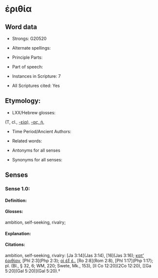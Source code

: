 # ἐριθία 

<!-- Status: S2=NeedsEdits -->
<!-- Lexica used for edits:   -->

## Word data

* Strongs: G20520

* Alternate spellings:



* Principle Parts: 


* Part of speech: 


* Instances in Scripture: 7

* All Scriptures cited: Yes

## Etymology: 


* LXX/Hebrew glosses: 

(T, cl., [-εία]()), [-ας, ἡ](), 

* Time Period/Ancient Authors: 


* Related words: 

* Antonyms for all senses

* Synonyms for all senses: 


## Senses 


### Sense  1.0: 

#### Definition: 

#### Glosses: 

ambition, self-seeking, rivalry; 

#### Explanation: 


#### Citations: 

ambition, self-seeking, rivalry: [Ja 3:14](Jas 3:14), [16](Jas 3:16); [κατ’ ἐριθίαν](), [Phl 2:3](Php 2:3); [οἱ ἐξ ἐ.](), [Ro 2:8](Rom 2:8), [Phl 1:17](Php 1:17); pl. (Bl., § 32, 6; WM, 220; Swete, Mk., 153), [II Co 12:20](2Co 12:20), [[Ga 5:20](Gal 5:20)](Gal 5:20).†
